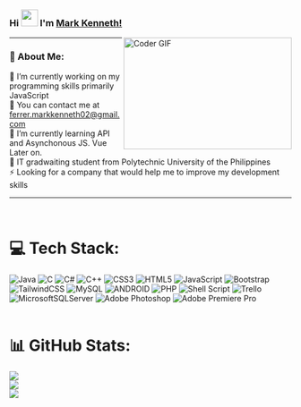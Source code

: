 ### Hi <img src="https://raw.githubusercontent.com/MartinHeinz/MartinHeinz/master/wave.gif" width="30px"> I'm [Mark Kenneth!](https://www.linkedin.com/in/mark-kenneth-ferrer/)
<img align="right" alt="Coder GIF" height=200 width=300 src="https://physicsgurukul.files.wordpress.com/2019/02/character-1.gif"/> <hr>

### 💫 About Me:
🔭 I’m currently working on my programming skills primarily JavaScript<br>🤝 You can contact me at ferrer.markkenneth02@gmail.com<br>🌱 I’m currently learning API and Asynchonous JS. Vue Later on.<br>💬 IT gradwaiting student from Polytechnic University of the Philippines<br>⚡ Looking for a company that would help me to improve my development skills <hr><br>
# 💻 Tech Stack:
![Java](https://img.shields.io/badge/java-%23ED8B00.svg?style=for-the-badge&logo=java&logoColor=white) ![C](https://img.shields.io/badge/c-%2300599C.svg?style=for-the-badge&logo=c&logoColor=white) ![C#](https://img.shields.io/badge/c%23-%23239120.svg?style=for-the-badge&logo=c-sharp&logoColor=white) ![C++](https://img.shields.io/badge/c++-%2300599C.svg?style=for-the-badge&logo=c%2B%2B&logoColor=white) ![CSS3](https://img.shields.io/badge/css3-%231572B6.svg?style=for-the-badge&logo=css3&logoColor=white) ![HTML5](https://img.shields.io/badge/html5-%23E34F26.svg?style=for-the-badge&logo=html5&logoColor=white) ![JavaScript](https://img.shields.io/badge/javascript-%23323330.svg?style=for-the-badge&logo=javascript&logoColor=%23F7DF1E) ![Bootstrap](https://img.shields.io/badge/bootstrap-%23563D7C.svg?style=for-the-badge&logo=bootstrap&logoColor=white) ![TailwindCSS](https://img.shields.io/badge/tailwindcss-%2338B2AC.svg?style=for-the-badge&logo=tailwind-css&logoColor=white) ![MySQL](https://img.shields.io/badge/mysql-%2300f.svg?style=for-the-badge&logo=mysql&logoColor=white) ![ANDROID](https://img.shields.io/badge/android-%2320232a.svg?style=for-the-badge&logo=android&logoColor=%a4c639)  ![PHP](https://img.shields.io/badge/php-%23777BB4.svg?style=for-the-badge&logo=php&logoColor=white) ![Shell Script](https://img.shields.io/badge/shell_script-%23121011.svg?style=for-the-badge&logo=gnu-bash&logoColor=white)  ![Trello](https://img.shields.io/badge/Trello-%23026AA7.svg?style=for-the-badge&logo=Trello&logoColor=white) ![MicrosoftSQLServer](https://img.shields.io/badge/Microsoft%20SQL%20Sever-CC2927?style=for-the-badge&logo=microsoft%20sql%20server&logoColor=white)  ![Adobe Photoshop](https://img.shields.io/badge/adobephotoshop-%2331A8FF.svg?style=for-the-badge&logo=adobephotoshop&logoColor=white) ![Adobe Premiere Pro](https://img.shields.io/badge/Adobe%20Premiere%20Pro-9999FF.svg?style=for-the-badge&logo=Adobe%20Premiere%20Pro&logoColor=white)
<br><br>
# 📊 GitHub Stats:
![](https://github-readme-stats.vercel.app/api?username=Dev-hirookenji&theme=material-palenight&hide_border=false&include_all_commits=true&count_private=true)<br/>
![](https://github-readme-streak-stats.herokuapp.com/?user=Dev-hirookenji&theme=material-palenight&hide_border=false)<br/>
![](https://github-readme-stats.vercel.app/api/top-langs/?username=Dev-hirookenji&theme=material-palenight&hide_border=false&include_all_commits=true&count_private=true&layout=compact)

<!-- Proudly created with GPRM ( https://gprm.itsvg.in ) -->
